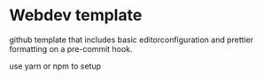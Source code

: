 # Webdev template
github template that includes basic editorconfiguration and prettier formatting
on a pre-commit hook. 

use yarn or npm to setup
